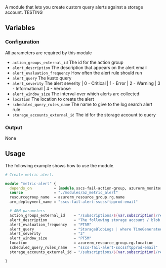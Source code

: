 A module that lets you create custom query alerts against a storage account.
TESTING
## Variables

### Configuration

All parameters are required by this module

- `action_groups_external_id` The id for the action group
- `alert_description` The description that appears on the alert email
- `alert_evaluation_frequency` How often the alert rule should run
- `alert_query` The kusto query
- `alert_severity` The alert severity | 0 - Critical | 1 - Error | 2 - Warning | 3 - Informational | 4 - Verbose
- `alert_window_size` The interval over which alerts are collected
- `location` The location to create the alert
- `scheduled_query_rules_name` The name to give to the log search alert rule
- `storage_accounts_external_id` The id for the storage account to query

### Output

None

## Usage

The following example shows how to use the module.

```terraform
# Create metric alert.

module "metric-alert" {
  depends_on          = [module.sscs-fail-action-group, azurerm_monitor_diagnostic_setting.mds1, azurerm_monitor_diagnostic_setting.mds2]
  source              = "./modules/az_metric_alert"
  resourcegroup_name  = azurerm_resource_group.rg.name
  arm_deployment_name = "sscs-fail-alert-sscssftpprod-email"

  # ARM parameters
  action_groups_external_id    = "/subscriptions/${var.subscription}/resourceGroups/${azurerm_resource_group.rg.name}/providers/microsoft.insights/actionGroups/${module.sscs-fail-action-group.action_group_name}"
  alert_description            = "The following storage account / blob has been updated:\n\n'sscssftpprod\\upload\\incoming\\failed'"
  alert_evaluation_frequency   = "PT5M"
  alert_query                  = "StorageBlobLogs | where TimeGenerated > ago(5m) | where OperationName == 'PutBlob' | where ObjectKey has \"upload/incoming/failed\""
  alert_severity               = "2"
  alert_window_size            = "PT5M"
  location                     = azurerm_resource_group.rg.location
  scheduled_query_rules_name   = "sscs-fail-alert-sscssftpprod-email"
  storage_accounts_external_id = "/subscriptions/${var.subscription}/resourceGroups/${azurerm_resource_group.rg.name}/providers/Microsoft.Storage/storageAccounts/${module.sftp_storage.storageaccount_name}"

}
```

